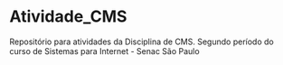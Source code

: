 # Atividade_CMS  

Repositório para atividades da Disciplina de CMS. 
Segundo período  do curso de Sistemas para Internet - Senac São Paulo
